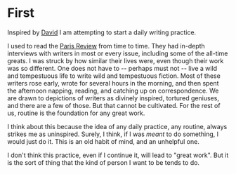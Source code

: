 # First

Inspired by [David](https://notebook.drmaciver.com/posts/2020-06-08-10:11.html) I am attempting to start a daily writing practice.

I used to read the [Paris Review](https://twitter.com/tricialockwood/status/289148349003730947?lang=en) from time to time. They had in-depth interviews with writers in most or every issue, including some of the all-time greats. I was struck by how similar their lives were, even though their work was so different. One does not have to -- perhaps must not -- live a wild and tempestuous life to write wild and tempestuous fiction. Most of these writers rose early, wrote for several hours in the morning, and then spent the afternoon napping, reading, and catching up on correspondence. We are drawn to depictions of writers as divinely inspired, tortured geniuses, and there are a few of those. But that cannot be cultivated. For the rest of us, routine is the foundation for any great work.

I think about this because the idea of any daily practice, any routine, always strikes me as uninspired. Surely, I think, if I was *meant* to do something, I would just do it. This is an old habit of mind, and an unhelpful one.

I don't think this practice, even if I continue it, will lead to "great work". But it is the sort of thing that the kind of person I want to be tends to do.

